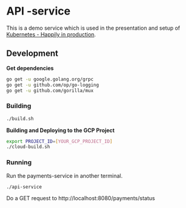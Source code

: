 # API -service

This is a demo service which is used in the presentation and setup of
[Kubernetes - Happily in production](https://github.com/jerryjj/k8s-gke-deployment-tpl).

## Development

**Get dependencies**

```sh
go get -u google.golang.org/grpc
go get -u github.com/op/go-logging
go get -u github.com/gorilla/mux
```

### Building

```sh
./build.sh
```

**Building and Deploying to the GCP Project**

```sh
export PROJECT_ID=[YOUR_GCP_PROJECT_ID]
./cloud-build.sh
```

### Running

Run the payments-service in another terminal.

```sh
./api-service
```

Do a GET request to http://localhost:8080/payments/status
